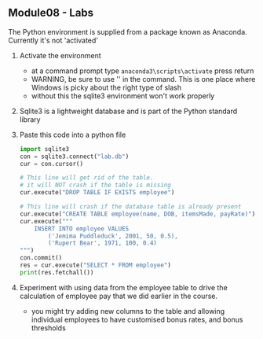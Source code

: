 ## Module08 - Labs

The Python environment is supplied from a package known as Anaconda.  Currently it's not 'activated'

1. Activate the environment

    - at a command prompt type
    `anaconda3\scripts\activate` press return
    - WARNING, be sure to use '\' in the command.  This is one place where Windows is picky about the right type of slash
    - without this the sqlite3 environment won't work properly

1. Sqlite3 is a lightweight database and is part of the Python standard library

1. Paste this code into a python file

    ```Python
    import sqlite3
    con = sqlite3.connect("lab.db")
    cur = con.cursor()

    # This line will get rid of the table. 
    # it will NOT crash if the table is missing
    cur.execute("DROP TABLE IF EXISTS employee")

    # This line will crash if the database table is already present
    cur.execute("CREATE TABLE employee(name, DOB, itemsMade, payRate)")
    cur.execute("""
        INSERT INTO employee VALUES
            ('Jemima Puddleduck', 2001, 50, 0.5),
            ('Rupert Bear', 1971, 100, 0.4)
    """)
    con.commit()
    res = cur.execute("SELECT * FROM employee")
    print(res.fetchall())
    ```

1. Experiment with using data from the employee table to drive the calculation of employee pay that we did earlier in the course.
    - you might try adding new columns to the table and allowing individual employees to have customised bonus rates, and bonus thresholds

